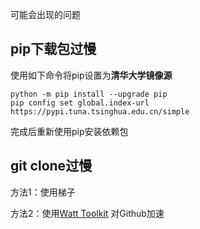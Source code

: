 可能会出现的问题

## pip下载包过慢

使用如下命令将pip设置为**清华大学镜像源**

```shell
python -m pip install --upgrade pip
pip config set global.index-url https://pypi.tuna.tsinghua.edu.cn/simple
```

完成后重新使用pip安装依赖包

## git clone过慢

方法1：使用梯子

方法2：使用[Watt Toolkit](https://steampp.net/) 对Github加速